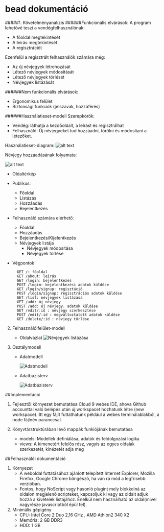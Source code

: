 # bead dokumentáció

#####1. Követelményanalízis
######Funkcionális elvárások:
A program lehetővé teszi a vendégfelhasználónak:
- A főoldal megtekintését
- A leírás megtekintését
- A regisztrációt

Ezenfelül a regisztrált felhasználók számára még:
- Az új névjegyek létrehozását
- Létező névjegyek módosítását
- Létező névjegyek törlését
- Névjegyek listázását

######Nem funkcionális elvárások:
- Ergonomikus felület
- Biztonsági funkciók (jelszavak, hozzáférés)

######Használatieset-modell
Szerepkörök:
- Vendég: láthatja a kezdőoldalt, a leírást és regisztrálhat
- Felhasználó: Új névjegyeket tud hozzáadni, törölni és módosítani a létezőket.

Használatieset-diagram:
![alt text](https://scontent-vie1-1.xx.fbcdn.net/hphotos-xap1/v/t34.0-12/12283148_1166532240041165_846462079_n.jpg?oh=15c1e01badd06e1a7141bfec65b6e0df&oe=565792DA "Use cases")

Névjegy hozzáadásának folyamata:

![alt text](https://scontent-vie1-1.xx.fbcdn.net/hphotos-xat1/v/t34.0-12/12273102_1166534983374224_1802894504_n.jpg?oh=fa6cbb119f20e4e544b450a048917f51&oe=56567728 "UML diagram for creating new entry")

- Oldaltérkép
    
+ Publikus:

	- Főoldal
	- Listázás
	- Hozzáadás
	- Bejelentkezés

+ Felhasználó számára elérhető:

	- Főoldal
	- Hozzáadás
	- Bejelentkezés/Kijelentkezés
	- Névjegyek listája
		+ Névjegyek módosítása
		+ Névjegyek törlése

- Végpontok


		GET /: főoldal
		GET /about: leírás
		GET /login: bejelentkezés
		POST /login: bejelentkezési adatok küldése
		GET /login/signup: regisztáció
		POST /login/signup: regisztrációs adatok küldése
		GET /list: névjegyek listázása
		GET /add: új névjegy
		POST /add: új névjegy, adatok küldése
		GET /edit/:id : névjegy szerkesztése
		POST /edit/:id : megváltoztatott adatok küldése
		GET /delete/:id : névjegy törlése

2. Felhasználóifelület-modell
    - Oldalvázlat
    ![Névjegyek listázása](https://scontent-vie1-1.xx.fbcdn.net/hphotos-xtf1/v/t35.0-12/12298015_1166537733373949_373968193_o.jpg?oh=105a0036f5f2ae0b0f92f981775582dd&oe=5656568A)

3. Osztálymodell
    - Adatmodell
    
        ![Adatmodell](https://scontent-vie1-1.xx.fbcdn.net/hphotos-xlt1/v/t34.0-12/12308912_1166540563373666_210096047_n.jpg?oh=7868fd3a6a168938461c2a760f1d3264&oe=5656852A)

    - Adatbázisterv
    
        ![Adatbázisterv](https://scontent-vie1-1.xx.fbcdn.net/hphotos-xpt1/v/t34.0-12/12306027_1166542713373451_2039466671_n.jpg?oh=2961bf37b8fe62e62f7709373f3f102d&oe=5657554B)
        
##Implementáció
1. Fejlesztői környezet bemutatása
    Cloud 9 webes IDE, ahova Github accounttal való belépés után új workspacet hozhatunk létre (new workspace). Itt egy fájlt futtathatunk például a webes terminálablakból, a node fájlnév paranccsal. 
    
2. Könyvtárstruktúrában lévő mappák funkiójának bemutatása
    - models: Modellek definiálása, adatok és feldolgozási logika
    - views: A kimenetért felelős rész, vagyis az egyes oldalak szerkezetét, kinézetét adja meg

##Felhasználói dokumentáció
1. Környezet
    - A weboldal futtatásához ajánlott telepített Internet Explorer, Mozilla Firefox, Google Chrome böngésző, ha van rá mód a legfrisebb verzióban.
    - Fontos, hogy NoScript vagy hasonló plugint mely blokkolná az oldalon megjelenő scripteket, kapcsoljuk ki vagy az oldalt adjuk hozzá a kivételek listájához. Enélkül nem használható az oldal(mivel nagyrésze javascriptből épül fel).
2. Minimális gépigény
    - CPU: Intel Core 2 Duo 2,16 GHz , AMD Athlon2 340 X2 
    - Memória: 2 GB DDR3
    - HDD: 1 GB
